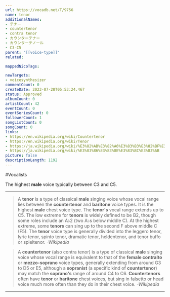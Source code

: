 ```yaml
---
url: https://vocadb.net/T/9756
name: tenor
additionalNames: 
- テナー
- countertenor
- contra tenor
- カウンターテナー
- カウンターテノール
- C3-C5
parent: "[[voice-type]]"
related:

mappedNicoTags:

newTargets:
- voicesynthesizer
commentCount: 0
createDate: 2023-07-28T05:53:24.467
status: Approved
albumCount: 0
artistCount: 42
eventCount: 0
eventSeriesCount: 0
followerCount: 1
songListCount: 0
songCount: 0
links: 
- https://en.wikipedia.org/wiki/Countertenor
- https://en.wikipedia.org/wiki/Tenor
- https://ja.wikipedia.org/wiki/%E3%82%AB%E3%82%A6%E3%83%B3%E3%82%BF%E3%83%BC%E3%83%86%E3%83%8A%E3%83%BC
- https://ja.wikipedia.org/wiki/%E3%83%86%E3%83%8E%E3%83%BC%E3%83%AB
picture: false
descriptionLength: 1192
---
```


#Vocalists

The highest **male** voice typically between C3 and C5.

___

>A **tenor** is a type of classical **male** singing voice whose vocal range lies between the **countertenor** and **baritone** voice types.
It is the highest **male** chest voice type.
The **tenor's** vocal range extends up to C5.
The low extreme for **tenors** is widely defined to be B2, though some roles include an A♭2 (two A♭s below middle C).
At the highest extreme, some **tenors** can sing up to the second F above middle C (F5).
The **tenor** voice type is generally divided into the leggero tenor, lyric tenor, spinto tenor, dramatic tenor, heldentenor, and tenor buffo or spieltenor.
*-Wikipedia*

>A **countertenor** (also contra tenor) is a type of classical **male** singing voice whose vocal range is equivalent to that of the **female contralto** or **mezzo-soprano** voice types, generally extending from around G3 to D5 or E5, although a **sopranist** (a specific kind of **countertenor**) may match the **soprano's** range of around C4 to C6.
**Countertenors** often have **tenor** or **baritone** chest voices, but sing in falsetto or head voice much more often than they do in their chest voice.
*-Wikipedia*

---

